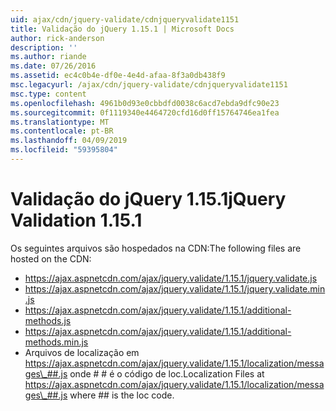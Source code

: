 ```yaml
---
uid: ajax/cdn/jquery-validate/cdnjqueryvalidate1151
title: Validação do jQuery 1.15.1 | Microsoft Docs
author: rick-anderson
description: ''
ms.author: riande
ms.date: 07/26/2016
ms.assetid: ec4c0b4e-df0e-4e4d-afaa-8f3a0db438f9
msc.legacyurl: /ajax/cdn/jquery-validate/cdnjqueryvalidate1151
msc.type: content
ms.openlocfilehash: 4961b0d93e0cbbdfd0038c6acd7ebda9dfc90e23
ms.sourcegitcommit: 0f1119340e4464720cfd16d0ff15764746ea1fea
ms.translationtype: MT
ms.contentlocale: pt-BR
ms.lasthandoff: 04/09/2019
ms.locfileid: "59395804"
---
```

# <a name="jquery-validation-1151"></a><span data-ttu-id="57303-102">Validação do jQuery 1.15.1</span><span class="sxs-lookup"><span data-stu-id="57303-102">jQuery Validation 1.15.1</span></span>

<span data-ttu-id="57303-103">Os seguintes arquivos são hospedados na CDN:</span><span class="sxs-lookup"><span data-stu-id="57303-103">The following files are hosted on the CDN:</span></span>

- https://ajax.aspnetcdn.com/ajax/jquery.validate/1.15.1/jquery.validate.js
- https://ajax.aspnetcdn.com/ajax/jquery.validate/1.15.1/jquery.validate.min.js
- https://ajax.aspnetcdn.com/ajax/jquery.validate/1.15.1/additional-methods.js
- https://ajax.aspnetcdn.com/ajax/jquery.validate/1.15.1/additional-methods.min.js
- <span data-ttu-id="57303-104">Arquivos de localização em https://ajax.aspnetcdn.com/ajax/jquery.validate/1.15.1/localization/messages\_##.js onde # # é o código de loc.</span><span class="sxs-lookup"><span data-stu-id="57303-104">Localization Files at https://ajax.aspnetcdn.com/ajax/jquery.validate/1.15.1/localization/messages\_##.js where ## is the loc code.</span></span>
